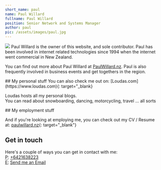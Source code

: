 ```yaml
---
short_name: paul
name: Paul Willard
fullname: Paul Willard
position: Senior Network and Systems Manager
author: paul
pic: /assets/images/paul.jpg
---
```

<img src="{{ site.url }}/{{ page.pic }}" class="float-start rounded-circle shadow-lg" />
Paul Willard is the owner of this website, and sole contributor. Paul has been involved in internet related technologies since 1994 when the internet went commercial in New Zealand.

You can find out more about Paul Willard at <a target="_blank" href="https://www.paulwillard.nz">PaulWillard.nz</a>. Paul is also frequently involved in business events and get togethers in the region.

<div class="row">
<div class="col-md-6" markdown="1">
## My personal stuff
You can also check me out on: 
[Loudas.com](https://www.loudas.com){: target="_blank}  

Loudas hosts all my personal blogs.  
You can read about snowboarding, dancing, motorcycling, travel ... all sorts
</div>
<div class="col-md-6" markdown="1">
## My employment stuff

And if you're looking at employing me, you can check out my CV / Resume at:
[paulwillard.nz](https://www.paulwillard.nz){: target="_blank"}
</div>
</div>


## Get in touch
Here's a couple of ways you can get in contact with me:  
<abbr title="Phone">P:</abbr> <a href="tel:+6421638223">+6421638223</a>  
<abbr title="Email">E:</abbr> <a data-mail="paul" href="#">Send me an Email</a>  
